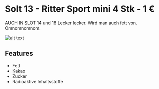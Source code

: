 # Solt 13 - Ritter Sport mini 4 Stk -  1 &euro;

AUCH IN SLOT 14 und 18
Lecker lecker. Wird man auch fett von. Omnomnomnom.

![alt text](https://github.com/zerocity/metalabAutomat/raw/master/ipg/1.jpg "Ritter Sport mini")

## Features
+ Fett
+ Kakao
+ Zucker
+ Radioaktive Inhaltsstoffe
